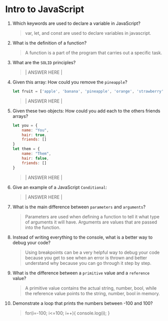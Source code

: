 # Intro to JavaScript
01. Which keywords are used to declare a variable in JavaScript?

    > var, let, and const are used to declare variables in javascript.

02. What is the definition of a function?

    > A function is a part of the program that carries out a specific task.

03. What are the `SOLID` principles?

    > | ANSWER HERE |

04. Given this array: How could you remove the `pineapple`?

    ```js
    let fruit = ['apple', 'banana', 'pineapple', 'orange', 'strawberry']
    ```

    > | ANSWER HERE |

05. Given these two objects: How could you add each to the others friends arrays?

    ```js
    let you = {
        name: "You",
        hair: true,
        friends: []
    }
    let them = {
        name: "Them",
        hair: false,
        friends: []
    }
    ```

    > | ANSWER HERE |

06. Give an example of a JavaScript `Conditional`:

    > | ANSWER HERE |

07. What is the main difference between `parameters` and `arguments`?

    > Parameters are used when defining a function to tell it what type of arguments it will have. Arguments are values that are passed into the function.

08. Instead of writing everything to the console, what is a better way to debug your code?

    > Using breakpoints can be a very helpful way to debug your code because you get to see when an error is thrown and better understand why because you can go through it step by step.

09. What is the difference between a `primitive` value and a `reference` value?

    > A primitive value contains the actual string, number, bool, while the reference value points to the string, number, bool in memory.

10. Demonstrate a loop that prints the numbers between -100 and 100?

    > for(i=-100; i<=100; i++){
        console.log(i);
    }
